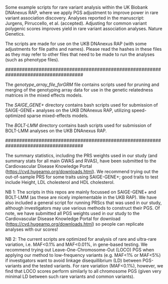 Some example scripts for rare variant analysis within the UK Biobank DNAnexus RAP, where we apply PGS adjustment to improve power in rare variant association discovery. Analyses reported in the manuscript: Jurgens, Pirruccello, et al. (accepted). Adjusting for common variant polygenic scores improves yield in rare variant association analyses. Nature Genetics. 

The scripts are made for use on the UKB DNAnexus RAP (with some adjustments for file paths and names). Please read the hashes in these files as they may refer to other files that need to be made to run the analyses (such as phenotype files).


####################################################################################


The _genotype_array_file_forGRM_ file contains scripts used for pruning and merging of the genotyping array data for use in the genetic relatedness matrices in the mixed effects models.


The _SAIGE_GENE+_ directory contains bash scripts used for submission of SAIGE-GENE+ analyses on the UKB DNAnexus RAP, utilizing speed-optimized sparse mixed-effects models.


The _BOLT-LMM_ directory contains bash scripts used for submission of BOLT-LMM analyses on the UKB DNAnexus RAP.


####################################################################################

The summary statistics, including the PRS weights used in our study (and summary stats for all main GWAS and RVAS), have been submitted to the Cardiovascular Disease Knowledge Portal (https://cvd.hugeamp.org/downloads.html). We recommend trying out the out-of-sample PRS for some traits using SAIGE-GENE+; good traits to test include Height, LDL cholesterol and HDL cholesterol.


NB 1: The scripts in this repos are mainly focussed on SAIGE-GENE+ and BOLT-LMM (as these are nicely implementable in the UKB RAP). We have also included a general script for running PRScs that was used in our study, although investigators may use various methods to construct their PGS. Of note, we have submitted all PGS weights used in our study to the Cardiovascular Disease Knowledge Portal for download (https://cvd.hugeamp.org/downloads.html) so people can replicate analyses with our scores! 

NB 2: The current scripts are optimized for analysis of rare and ultra-rare variation, i.e. MAF<0.1% and MAF<0.01%, in gene-based testing. We recommend trying out Leave-One-Chromosome-Out (LOCO) PGS when applying our method to low-frequency variants (e.g. MAF<1% or MAF<5%) if investigators want to avoid linkage disequillibrium (LD) between PGS-variants and the tested variants. For rare variation (MAF<0.1%), however, we find that LOCO scores perform similarly to all chromosome PGS (given very minimal LD between such rare variants and common variants).
